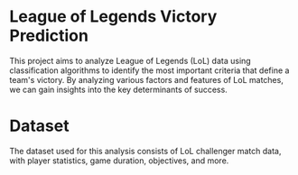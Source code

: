 # League of Legends Victory Prediction

This project aims to analyze League of Legends (LoL) data using classification algorithms to identify the most important criteria that define a team's victory. By analyzing various factors and features of LoL matches, we can gain insights into the key determinants of success.

# Dataset
The dataset used for this analysis consists of LoL challenger match data, with player statistics, game duration, objectives, and more.

